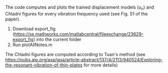 The code computes and plots the trained displacement models ($u_n$) and Chladni figures for every vibration frequency used (see Fig. S1 of the paper).
1. Download export_fig (https://se.mathworks.com/matlabcentral/fileexchange/23629-export_fig) into the current folder
2. Run plotAllNotes.m

The Chladni figures are computed according to Tuan's method (see https://pubs.aip.org/asa/jasa/article-abstract/137/4/2113/940524/Exploring-the-resonant-vibration-of-thin-plates for more details)
